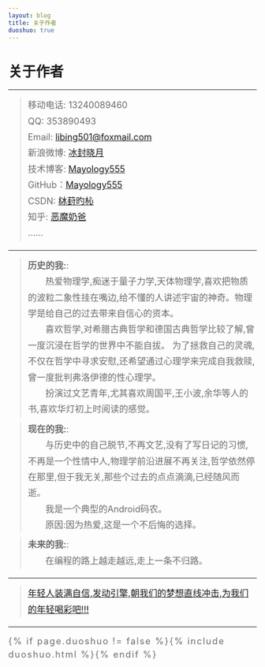 ```yaml
---
layout: blog
title: 关于作者
duoshuo: true
---
```


<style>
p {
    color: #6D6D6D;
    font-size: 18px;
    line-height: 1.5;
    letter-spacing: 2px;
    margin-top: -10px;
}
hr {
	margin-top: 0;
	margin-bottom: 25px;
}
blockquote p {
    line-height: 1.8;
    letter-spacing: 0px;
}
</style>


# 关于作者

<hr id="line"/>


> 移动电话: 13240089460<br />
> QQ: 353890493<br />
> Email: <a href="mailto:libing501@foxmail.com">libing501@foxmail.com</a>  
> 新浪微博: <a href="http://weibo.com/108504315">冰封晓月</a>  
> 技术博客: <a href="http://Mayology555.github.io/">Mayology555</a>  
> GitHub：<a href="https://github.com/Mayology555">Mayology555</a>  
> CSDN: <a href="http://my.csdn.net/u014789529">栤葑旳杺</a>   
> 知乎: <a href="http://www.zhihu.com/people/tobin-29">恶魔奶爸</a>  
> ......

---

> **历史的我:**: <br />&nbsp;&nbsp;&nbsp;&nbsp;&nbsp;&nbsp;
	热爱物理学,痴迷于量子力学,天体物理学,喜欢把物质的波粒二象性挂在嘴边,给不懂的人讲述宇宙的神奇。物理学是给自己的过去带来自信心的资本。<br />&nbsp;&nbsp;&nbsp;&nbsp;&nbsp;&nbsp;
	喜欢哲学,对希腊古典哲学和德国古典哲学比较了解,曾一度沉浸在哲学的世界中不能自拔。
	为了拯救自己的灵魂,不仅在哲学中寻求安慰,还希望通过心理学来完成自我救赎,曾一度批判弗洛伊德的性心理学。<br />&nbsp;&nbsp;&nbsp;&nbsp;&nbsp;&nbsp;
	扮演过文艺青年,尤其喜欢周国平,王小波,余华等人的书,喜欢华灯初上时阅读的感觉。

> **现在的我:**: <br />&nbsp;&nbsp;&nbsp;&nbsp;&nbsp;&nbsp;
	与历史中的自己脱节,不再文艺,没有了写日记的习惯,不再是一个性情中人,物理学前沿进展不再关注,哲学依然停在那里,但于我无关,那些个过去的点点滴滴,已经随风而逝。 <br />&nbsp;&nbsp;&nbsp;&nbsp;&nbsp;&nbsp;
	我是一个典型的Android码农。 <br />&nbsp;&nbsp;&nbsp;&nbsp;&nbsp;&nbsp;
	原因:因为热爱,这是一个不后悔的选择。

> **未来的我:**: <br />&nbsp;&nbsp;&nbsp;&nbsp;&nbsp;&nbsp;
	在编程的路上越走越远,走上一条不归路。

---

> [年轻人装满自信,发动引擎,朝我们的梦想直线冲击,为我们的年轻喝彩吧!!!](/)

---

{% if page.duoshuo != false %}{% include duoshuo.html %}{% endif %}